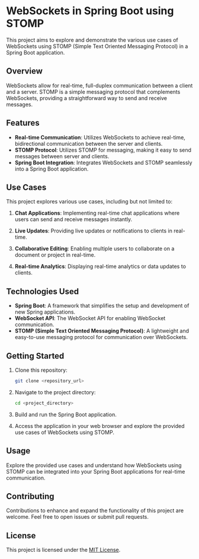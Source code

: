 # WebSockets in Spring Boot using STOMP

This project aims to explore and demonstrate the various use cases of WebSockets using STOMP (Simple Text Oriented Messaging Protocol) in a Spring Boot application.

## Overview

WebSockets allow for real-time, full-duplex communication between a client and a server. STOMP is a simple messaging protocol that complements WebSockets, providing a straightforward way to send and receive messages.

## Features

- **Real-time Communication**: Utilizes WebSockets to achieve real-time, bidirectional communication between the server and clients.
- **STOMP Protocol**: Utilizes STOMP for messaging, making it easy to send messages between server and clients.
- **Spring Boot Integration**: Integrates WebSockets and STOMP seamlessly into a Spring Boot application.

## Use Cases

This project explores various use cases, including but not limited to:

1. **Chat Applications**: Implementing real-time chat applications where users can send and receive messages instantly.
   
2. **Live Updates**: Providing live updates or notifications to clients in real-time.

3. **Collaborative Editing**: Enabling multiple users to collaborate on a document or project in real-time.

4. **Real-time Analytics**: Displaying real-time analytics or data updates to clients.

## Technologies Used

- **Spring Boot**: A framework that simplifies the setup and development of new Spring applications.
- **WebSocket API**: The WebSocket API for enabling WebSocket communication.
- **STOMP (Simple Text Oriented Messaging Protocol)**: A lightweight and easy-to-use messaging protocol for communication over WebSockets.

## Getting Started

1. Clone this repository:
   ```sh
   git clone <repository_url>
   ```

2. Navigate to the project directory:
   ```sh
   cd <project_directory>
   ```

3. Build and run the Spring Boot application.

4. Access the application in your web browser and explore the provided use cases of WebSockets using STOMP.

## Usage

Explore the provided use cases and understand how WebSockets using STOMP can be integrated into your Spring Boot applications for real-time communication.

## Contributing

Contributions to enhance and expand the functionality of this project are welcome. Feel free to open issues or submit pull requests.

## License

This project is licensed under the [MIT License](LICENSE).
